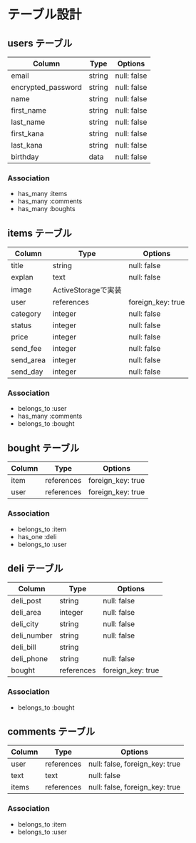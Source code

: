 # テーブル設計

## users テーブル

| Column               | Type   | Options     |
| -------------------- | ------ | ----------- |
| email                | string | null: false |
| encrypted_password   | string | null: false |
| name                 | string | null: false |
| first_name           | string | null: false |
| last_name            | string | null: false |
| first_kana           | string | null: false |
| last_kana            | string | null: false |
| birthday             | data   | null: false |

### Association

- has_many :items
- has_many :comments
- has_many :boughts

## items テーブル

| Column     | Type       | Options                            |
| ---------- | ---------- | ---------------------------------- |
| title      | string     | null: false                        |
| explan     | text       | null: false                        |
| image      | ActiveStorageで実装                              |
| user       | references | foreign_key: true                  |
| category   | integer    | null: false                        |
| status     | integer    | null: false                        |
| price      | integer    | null: false                        |
| send_fee   | integer    | null: false                        |
| send_area  | integer    | null: false                        |
| send_day   | integer    | null: false                        |

### Association

- belongs_to :user
- has_many :comments
- belongs_to :bought

## bought テーブル

| Column     | Type       | Options           |
| ---------- | ---------- | ----------------- |
| item       | references | foreign_key: true |
| user       | references | foreign_key: true |

### Association

- belongs_to :item
- has_one :deli
- belongs_to :user

## deli テーブル

| Column      | Type       | Options           |
| ----------- | -----------| ----------------- |
| deli_post   | string     | null: false       |
| deli_area   | integer    | null: false       |
| deli_city   | string     | null: false       |
| deli_number | string     | null: false       |
| deli_bill   | string     |                   |
| deli_phone  | string     | null: false       |
| bought      | references | foreign_key: true |

### Association

- belongs_to :bought

## comments テーブル

| Column    | Type       | Options                        |
| --------- | ---------- | ------------------------------ |
| user      | references | null: false, foreign_key: true |
| text      | text       | null: false                    |
| items     | references | null: false, foreign_key: true |

### Association

- belongs_to :item
- belongs_to :user

